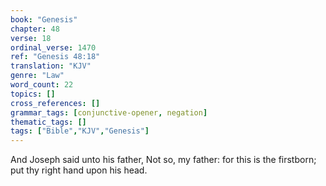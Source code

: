 ```yaml
---
book: "Genesis"
chapter: 48
verse: 18
ordinal_verse: 1470
ref: "Genesis 48:18"
translation: "KJV"
genre: "Law"
word_count: 22
topics: []
cross_references: []
grammar_tags: [conjunctive-opener, negation]
thematic_tags: []
tags: ["Bible","KJV","Genesis"]
---
```

And Joseph said unto his father, Not so, my father: for this is the firstborn; put thy right hand upon his head.
